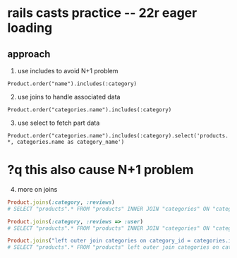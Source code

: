 # rails casts practice -- 22r eager loading 

## approach
1. use includes to avoid N+1 problem

`Product.order("name").includes(:category)`

2. use joins to handle associated data

`Product.order("categories.name").includes(:category)`

3. use select to fetch part data

`Product.order("categories.name").includes(:category).select('products.*, categories.name as category_name')`
# ?q this also cause N+1 problem

4. more on joins

```ruby
Product.joins(:category, :reviews)
# SELECT "products".* FROM "products" INNER JOIN "categories" ON "categories"."id" = "products"."category_id" INNER JOIN "reviews" ON "reviews"."product_id" = "products"."id"

Product.joins(:category, :reviews => :user)
# SELECT "products".* FROM "products" INNER JOIN "categories" ON "categories"."id" = "products"."category_id" INNER JOIN "reviews" ON "reviews"."product_id" = "products"."id" INNER JOIN "users" ON "users"."id" = "reviews"."user_id"

Product.joins("left outer join categories on category_id = categories.id")
# SELECT "products".* FROM "products" left outer join categories on category_id = categories.id
``` 
